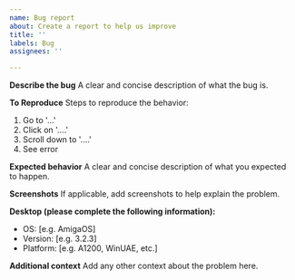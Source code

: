 ```yaml
---
name: Bug report
about: Create a report to help us improve
title: ''
labels: Bug
assignees: ''

---
```


**Describe the bug**
A clear and concise description of what the bug is.

**To Reproduce**
Steps to reproduce the behavior:
1. Go to '...'
2. Click on '....'
3. Scroll down to '....'
4. See error

**Expected behavior**
A clear and concise description of what you expected to happen.

**Screenshots**
If applicable, add screenshots to help explain the problem.

**Desktop (please complete the following information):**
 - OS: [e.g. AmigaOS]
 - Version: [e.g. 3.2.3]
 - Platform: [e.g. A1200, WinUAE, etc.]

**Additional context**
Add any other context about the problem here.
